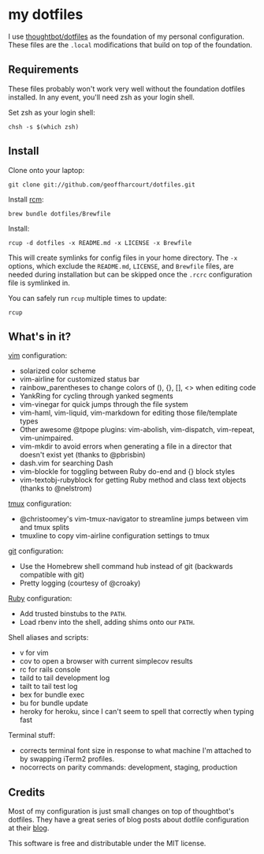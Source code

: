 my dotfiles
===================
I use [thoughtbot/dotfiles](https://github.com/thoughtbot/dotfiles) as the
foundation of my personal configuration. These files are the `.local`
modifications that build on top of the foundation.

Requirements
------------

These files probably won't work very well without the foundation dotfiles
installed. In any event, you'll need zsh as your login shell.

Set zsh as your login shell:

    chsh -s $(which zsh)

Install
-------

Clone onto your laptop:

    git clone git://github.com/geoffharcourt/dotfiles.git

Install [rcm](https://github.com/thoughtbot/rcm):

    brew bundle dotfiles/Brewfile

Install:

    rcup -d dotfiles -x README.md -x LICENSE -x Brewfile

This will create symlinks for config files in your home directory. The `-x`
options, which exclude the `README.md`, `LICENSE`, and `Brewfile` files, are
needed during installation but can be skipped once the `.rcrc` configuration
file is symlinked in.

You can safely run `rcup` multiple times to update:

    rcup

What's in it?
-------------

[vim](http://www.vim.org/) configuration:

* solarized color scheme
* vim-airline for customized status bar
* rainbow_parentheses to change colors of (), {}, [], <> when editing code
* YankRing for cycling through yanked segments
* vim-vinegar for quick jumps through the file system
* vim-haml, vim-liquid, vim-markdown for editing those file/template types
* Other awesome @tpope plugins: vim-abolish, vim-dispatch, vim-repeat,
  vim-unimpaired.
* vim-mkdir to avoid errors when generating a file in a director that doesn't
  exist yet (thanks to @pbrisbin)
* dash.vim for searching Dash
* vim-blockle for toggling between Ruby do-end and {} block styles
* vim-textobj-rubyblock for getting Ruby method and class text objects (thanks
  to @nelstrom)

[tmux](http://robots.thoughtbot.com/a-tmux-crash-course)
configuration:

* @christoomey's vim-tmux-navigator to streamline jumps between vim and tmux
  splits
* tmuxline to copy vim-airline configuration settings to tmux

[git](http://git-scm.com/) configuration:

* Use the Homebrew shell command hub instead of git (backwards compatible with
  git)
* Pretty logging (courtesy of @croaky)

[Ruby](https://www.ruby-lang.org/en/) configuration:

* Add trusted binstubs to the `PATH`.
* Load rbenv into the shell, adding shims onto our `PATH`.

Shell aliases and scripts:

* v for vim
* cov to open a browser with current simplecov results
* rc for rails console
* taild to tail development log
* tailt to tail test log
* bex for bundle exec
* bu for bundle update
* heroky for heroku, since I can't seem to spell that correctly when typing fast


Terminal stuff:
* corrects terminal font size in response to what machine I'm attached to by
  swapping iTerm2 profiles.
* nocorrects on parity commands: development, staging, production

Credits
-------
Most of my configuration is just small changes on top of thoughtbot's dotfiles.
They have a great series of blog posts about dotfile configuration at their
[blog](http://robots.thoughtbot.com).

This software is free and distributable under the MIT license.
